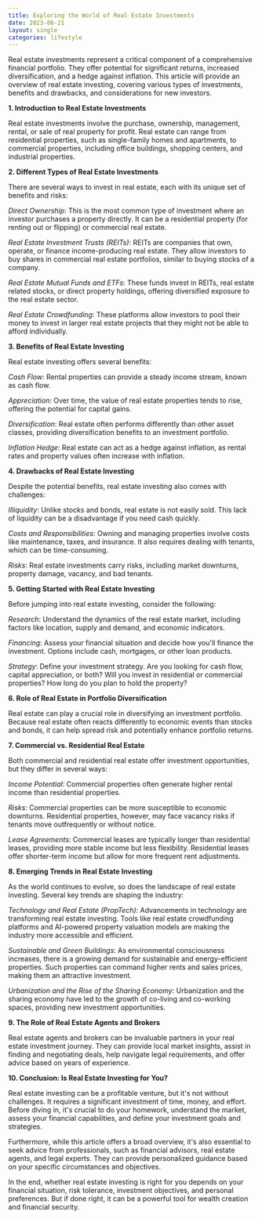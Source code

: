 ```yaml
---
title: Exploring the World of Real Estate Investments
date: 2023-06-21
layout: single
categories: lifestyle
---
```

Real estate investments represent a critical component of a comprehensive financial portfolio. They offer potential for significant returns, increased diversification, and a hedge against inflation. This article will provide an overview of real estate investing, covering various types of investments, benefits and drawbacks, and considerations for new investors.

**1. Introduction to Real Estate Investments**

Real estate investments involve the purchase, ownership, management, rental, or sale of real property for profit. Real estate can range from residential properties, such as single-family homes and apartments, to commercial properties, including office buildings, shopping centers, and industrial properties.

**2. Different Types of Real Estate Investments**

There are several ways to invest in real estate, each with its unique set of benefits and risks:

*Direct Ownership*: This is the most common type of investment where an investor purchases a property directly. It can be a residential property (for renting out or flipping) or commercial real estate.

*Real Estate Investment Trusts (REITs)*: REITs are companies that own, operate, or finance income-producing real estate. They allow investors to buy shares in commercial real estate portfolios, similar to buying stocks of a company.

*Real Estate Mutual Funds and ETFs*: These funds invest in REITs, real estate related stocks, or direct property holdings, offering diversified exposure to the real estate sector.

*Real Estate Crowdfunding*: These platforms allow investors to pool their money to invest in larger real estate projects that they might not be able to afford individually.

**3. Benefits of Real Estate Investing**

Real estate investing offers several benefits:

*Cash Flow*: Rental properties can provide a steady income stream, known as cash flow.

*Appreciation*: Over time, the value of real estate properties tends to rise, offering the potential for capital gains.

*Diversification*: Real estate often performs differently than other asset classes, providing diversification benefits to an investment portfolio.

*Inflation Hedge*: Real estate can act as a hedge against inflation, as rental rates and property values often increase with inflation.

**4. Drawbacks of Real Estate Investing**

Despite the potential benefits, real estate investing also comes with challenges:

*Illiquidity*: Unlike stocks and bonds, real estate is not easily sold. This lack of liquidity can be a disadvantage if you need cash quickly.

*Costs and Responsibilities*: Owning and managing properties involve costs like maintenance, taxes, and insurance. It also requires dealing with tenants, which can be time-consuming.

*Risks*: Real estate investments carry risks, including market downturns, property damage, vacancy, and bad tenants.

**5. Getting Started with Real Estate Investing**

Before jumping into real estate investing, consider the following:

*Research*: Understand the dynamics of the real estate market, including factors like location, supply and demand, and economic indicators.

*Financing*: Assess your financial situation and decide how you'll finance the investment. Options include cash, mortgages, or other loan products.

*Strategy*: Define your investment strategy. Are you looking for cash flow, capital appreciation, or both? Will you invest in residential or commercial properties? How long do you plan to hold the property?

**6. Role of Real Estate in Portfolio Diversification**

Real estate can play a crucial role in diversifying an investment portfolio. Because real estate often reacts differently to economic events than stocks and bonds, it can help spread risk and potentially enhance portfolio returns.

**7. Commercial vs. Residential Real Estate**

Both commercial and residential real estate offer investment opportunities, but they differ in several ways:

*Income Potential*: Commercial properties often generate higher rental income than residential properties.

*Risks*: Commercial properties can be more susceptible to economic downturns. Residential properties, however, may face vacancy risks if tenants move outfrequently or without notice.

*Lease Agreements*: Commercial leases are typically longer than residential leases, providing more stable income but less flexibility. Residential leases offer shorter-term income but allow for more frequent rent adjustments.

**8. Emerging Trends in Real Estate Investing**

As the world continues to evolve, so does the landscape of real estate investing. Several key trends are shaping the industry:

*Technology and Real Estate (PropTech)*: Advancements in technology are transforming real estate investing. Tools like real estate crowdfunding platforms and AI-powered property valuation models are making the industry more accessible and efficient.

*Sustainable and Green Buildings*: As environmental consciousness increases, there is a growing demand for sustainable and energy-efficient properties. Such properties can command higher rents and sales prices, making them an attractive investment.

*Urbanization and the Rise of the Sharing Economy*: Urbanization and the sharing economy have led to the growth of co-living and co-working spaces, providing new investment opportunities.

**9. The Role of Real Estate Agents and Brokers**

Real estate agents and brokers can be invaluable partners in your real estate investment journey. They can provide local market insights, assist in finding and negotiating deals, help navigate legal requirements, and offer advice based on years of experience.

**10. Conclusion: Is Real Estate Investing for You?**

Real estate investing can be a profitable venture, but it's not without challenges. It requires a significant investment of time, money, and effort. Before diving in, it's crucial to do your homework, understand the market, assess your financial capabilities, and define your investment goals and strategies.

Furthermore, while this article offers a broad overview, it's also essential to seek advice from professionals, such as financial advisors, real estate agents, and legal experts. They can provide personalized guidance based on your specific circumstances and objectives.

In the end, whether real estate investing is right for you depends on your financial situation, risk tolerance, investment objectives, and personal preferences. But if done right, it can be a powerful tool for wealth creation and financial security.